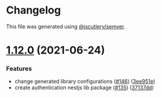 # Changelog

This file was generated using
[@jscutlery/semver](https://github.com/jscutlery/semver).

# [1.12.0](https://github.com/tractr/stack/compare/nestjs-authentication-1.11.1...nestjs-authentication-1.12.0) (2021-06-24)

### Features

- change generated library configurations
  ([#146](https://github.com/tractr/stack/issues/146))
  ([3ee951e](https://github.com/tractr/stack/commit/3ee951e998b6e7d4bcbf9f66d4216ce155958cea))
- create authentication nestjs lib package
  ([#135](https://github.com/tractr/stack/issues/135))
  ([37137dd](https://github.com/tractr/stack/commit/37137ddbab63e4aa8b3cac270d4564c722fed5ba))

